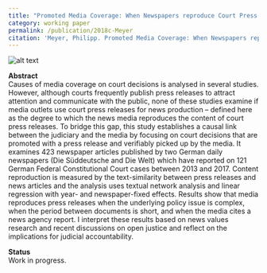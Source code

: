 ```yaml
---
title: "Promoted Media Coverage: When Newspapers reproduce Court Press Releases for News Content"
category: working paper
permalink: /publication/2018c-Meyer
citation: 'Meyer, Philipp. Promoted Media Coverage: When Newspapers reproduce Court Press Releases for News Content. Working Paper.'
---
```


![alt text](https://phimeyer.github.io/images/similarity_network.jpg "Text Similarity Network")

<p><b>Abstract</b><br>
Causes of media coverage on court decisions is analysed in several studies. However, although courts frequently publish press releases to attract attention and communicate with the public, none of these studies examine if media outlets use court press releases for news production – defined here as the degree to which the news media reproduces the content of court press releases. To bridge this gap, this study establishes a causal link between the judiciary and the media by focusing on court decisions that are promoted with a press release and verifiably picked up by the media. It examines 423 newspaper articles published by two German daily newspapers (Die Süddeutsche and Die Welt) which have reported on 121 German Federal Constitutional Court cases between 2013 and 2017. Content reproduction is measured by the text-similarity between press releases and news articles and the analysis uses textual network analysis and linear regression with year- and newspaper-fixed effects. Results show that media reproduces press releases when the underlying policy issue is complex, when the period between documents is short, and when the media cites a news agency report. I interpret these results based on news values research and recent discussions on open justice and reflect on the implications for judicial accountability.</p>

<p><b>Status</b><br>
Work in progress.</p>
